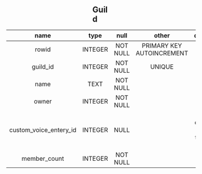 <h2 style="margin: auto; width: 9%;"> Guild </h2>

| name | type | null | other | desctiption |
| :-: | :-: | :-: | :-: | :-: |
| rowid | INTEGER | NOT NULL  | PRIMARY KEY AUTOINCREMENT | row id at the db |
| guild_id | INTEGER | NOT NULL | UNIQUE | guild id at discord |
| name | TEXT | NOT NULL |  | name of guild |
| owner | INTEGER | NOT NULL |  | owner's id at discord |
| custom_voice_entery_id | INTEGER | NULL |  | voice channel for creating temp voice channels
| member_count | INTEGER | NOT NULL |  | meber count |
